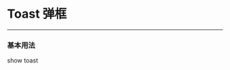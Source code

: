 <script>
export default {
  methods: {
    showToast() {
      this.$toast('1111')
    }
  }
}
</script>
# Toast 弹框
----

### 基本用法

<div>
  <xr-button @click="showToast">show toast</xr-button>
</div>

